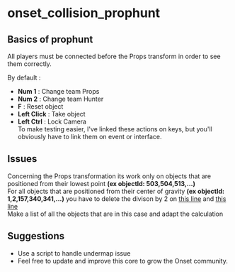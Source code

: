 # onset_collision_prophunt

## Basics of prophunt

All players must be connected before the Props transform in order to see them correctly. <br>

By default :<br>
 - **Num 1** : Change team Props<br>
 - **Num 2** : Change team Hunter<br>
 - **F** : Reset object<br>
 - **Left Click** : Take object<br>
 - **Left Ctrl** : Lock Camera<br>
 To make testing easier, I've linked these actions on keys, but you'll obviously have to link them on event or interface.<br>
 
## Issues
 Concerning the Props transformation its work only on objects that are positioned from their lowest point **(ex objectId: 503,504,513,...)**<br>
 For all objects that are positioned from their center of gravity **(ex objectId: 1,2,157,340,341,...)** you have to delete the divison by 2 on [this line](https://github.com/Hazard4U/onset_collision_prophunt/blob/87748a8997c6bdf3167012ec67c446edafccc42f/server/s_prop.lua#L41) and [this line](https://github.com/Hazard4U/onset_collision_prophunt/blob/87748a8997c6bdf3167012ec67c446edafccc42f/server/s_prop.lua#L43)<br>
 Make a list of all the objects that are in this case and adapt the calculation
 
 ## Suggestions
 - Use a script to handle undermap issue<br>
 - Feel free to update and improve this core to grow the Onset community.
 
 

